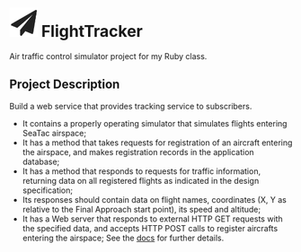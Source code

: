 # <img src="https://github.com/jmodjeska/flighttracker/blob/master/docs/images/plane.png" width=50px> FlightTracker
Air traffic control simulator project for my Ruby class.

## Project Description
Build a web service that provides tracking service to subscribers. 
* It contains a properly operating simulator that simulates flights entering SeaTac airspace;
* It has a method that takes requests for registration of an aircraft entering the airspace, and makes registration records in the application database;
* It has a method that responds to requests for traffic information, returning data on all registered flights as indicated in the design specification;
* Its responses should contain data on flight names, coordinates (X, Y as relative to the Final Approach start point), its speed and altitude;
*  It has a Web server that responds to external HTTP GET requests with the specified data, and accepts HTTP POST calls to register aircrafts entering the airspace;
See the [docs](https://github.com/jmodjeska/flighttracker/tree/master/docs) for further details.
